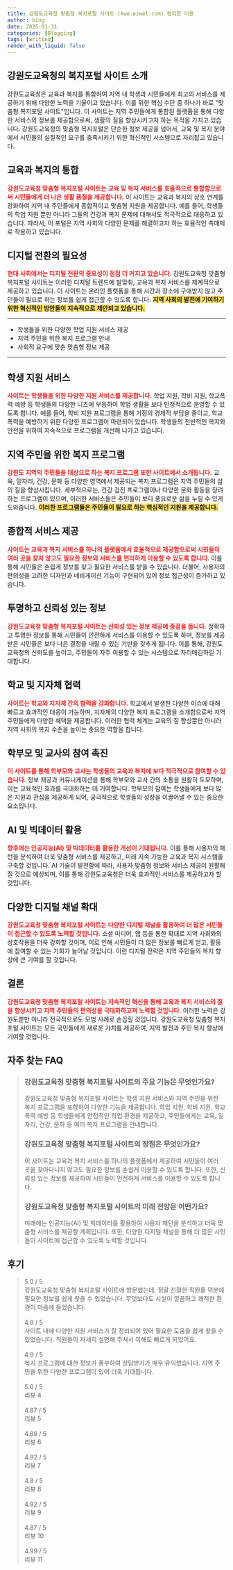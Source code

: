 ```yaml
---
title: 강원도교육청 맞춤형 복지포털 사이트 (kwe.ezwel.com) 편리한 이용
author: bing
date: 2025-01-31
categories: [Blogging]
tags: [writing]
render_with_liquid: false
---
```



<h2 id='강원도교육청의 복지포털 사이트 소개'>강원도교육청의 복지포털 사이트 소개</h2>

<p>강원도교육청은 교육과 복지를 통합하여 지역 내 학생과 시민들에게 최고의 서비스를 제공하기 위해 다양한 노력을 기울이고 있습니다. 이를 위한 핵심 수단 중 하나가 바로 "맞춤형 복지포털 사이트"입니다. 이 사이트는 지역 주민들에게 통합된 플랫폼을 통해 다양한 서비스와 정보를 제공함으로써, 생활의 질을 향상시키고자 하는 목적을 가지고 있습니다. 강원도교육청의 맞춤형 복지포털은 단순한 정보 제공을 넘어서, 교육 및 복지 분야에서 시민들의 실질적인 요구를 충족시키기 위한 혁신적인 시스템으로 자리잡고 있습니다.</p>

<h2 id='교육과 복지의 통합'>교육과 복지의 통합</h2>

<p><b><span style="color: #ee2323;">강원도교육청 맞춤형 복지포털 사이트는 교육 및 복지 서비스를 효율적으로 통합함으로써 시민들에게 더 나은 생활 품질을 제공합니다.</span></b> 이 사이트는 교육과 복지의 상호 연계를 강화하여 지역 내 주민들에게 종합적이고 맞춤형 지원을 제공합니다. 예를 들어, 학생들의 학업 지원 뿐만 아니라 그들의 건강과 복지 문제에 대해서도 적극적으로 대응하고 있습니다. 따라서, 이 포털은 지역 사회의 다양한 문제를 해결하고자 하는 효율적인 촉매제로 작용하고 있습니다.</p>

<h2 id='디지털 전환의 필요성'>디지털 전환의 필요성</h2>

<p><b><span style="color: #ee2323;">현대 사회에서는 디지털 전환의 중요성이 점점 더 커지고 있습니다.</span></b> 강원도교육청 맞춤형 복지포털 사이트는 이러한 디지털 트렌드에 발맞춰, 교육과 복지 서비스를 체계적으로 제공하고 있습니다. 이 사이트는 온라인 플랫폼을 통해 시간과 장소에 구애받지 않고 주민들이 필요로 하는 정보를 쉽게 접근할 수 있도록 합니다. <b><span style="background-color: #ffe066;">지역 사회의 발전에 기여하기 위한 혁신적인 방안들이 지속적으로 제안되고 있습니다.</span></b></p>

<hr />

<ul>
    <li>학생들을 위한 다양한 학업 지원 서비스 제공</li>
    <li>지역 주민을 위한 복지 프로그램 안내</li>
    <li>사회적 요구에 맞춘 맞춤형 정보 제공</li>
</ul>

<hr />

<h2 id='학생 지원 서비스'>학생 지원 서비스</h2>

<p><b><span style="color: #ee2323;">사이트는 학생들을 위한 다양한 지원 서비스를 제공합니다.</span></b> 학업 지원, 학비 지원, 학교폭력 예방 등 학생들의 다양한 니즈에 부응하여 학업 생활을 보다 안정적으로 운영할 수 있도록 합니다. 예를 들어, 학비 지원 프로그램을 통해 가정의 경제적 부담을 줄이고, 학교폭력을 예방하기 위한 다양한 프로그램이 마련되어 있습니다. 학생들의 전반적인 복지와 안전을 위하여 지속적으로 프로그램을 개선해 나가고 있습니다.</p>

<h2 id='지역 주민을 위한 복지 프로그램'>지역 주민을 위한 복지 프로그램</h2>

<p><b><span style="color: #ee2323;">강원도 지역의 주민들을 대상으로 하는 복지 프로그램 또한 사이트에서 소개됩니다.</span></b> 교육, 일자리, 건강, 문화 등 다양한 영역에서 제공되는 복지 프로그램은 지역 주민들의 삶의 질을 향상시킵니다. 세부적으로는, 건강 검진 프로그램이나 다양한 문화 활동을 장려하는 프로그램이 있으며, 이러한 서비스들은 주민들이 보다 풍요로운 삶을 누릴 수 있게 도와줍니다. <b><span style="background-color: #ffe066;">이러한 프로그램들은 주민들이 필요로 하는 핵심적인 지원을 제공합니다.</span></b></p>

<h2 id='종합적 서비스 제공'>종합적 서비스 제공</h2>

<p><b><span style="color: #ee2323;">사이트는 교육과 복지 서비스를 하나의 플랫폼에서 효율적으로 제공함으로써 시민들이 여러 곳을 찾지 않고도 필요한 정보와 서비스를 편리하게 이용할 수 있도록 합니다.</span></b> 이를 통해 시민들은 손쉽게 정보를 찾고 필요한 서비스를 받을 수 있습니다. 더불어, 사용자의 편의성을 고려한 디자인과 네비게이션 기능이 구현되어 있어 정보 접근성이 증가하고 있습니다.</p>

<h2 id='투명하고 신뢰성 있는 정보'>투명하고 신뢰성 있는 정보</h2>

<p><b><span style="color: #ee2323;">강원도교육청 맞춤형 복지포털 사이트는 신뢰성 있는 정보 제공에 중점을 둡니다.</span></b> 정확하고 투명한 정보를 통해 시민들이 안전하게 서비스를 이용할 수 있도록 하며, 정보를 제공받은 시민들은 보다 나은 결정을 내릴 수 있는 기반을 갖추게 됩니다. 이를 통해, 강원도 교육청의 신뢰도를 높이고, 주민들이 자주 이용할 수 있는 시스템으로 자리매김하길 기대합니다.</p>

<h2 id='학교 및 지자체 협력'>학교 및 지자체 협력</h2>

<p><b><span style="color: #ee2323;">사이트는 학교와 지자체 간의 협력을 강화합니다.</span></b> 학교에서 발생한 다양한 이슈에 대해 빠르고 효과적인 대응이 가능하며, 지자체의 다양한 복지 프로그램을 소개함으로써 지역 주민들에게 다양한 혜택을 제공합니다. 이러한 협력 체계는 교육의 질 향상뿐만 아니라 지역 사회의 복지 수준을 높이는 중요한 역할을 합니다.</p>

<h2 id='학부모 및 교사의 참여 촉진'>학부모 및 교사의 참여 촉진</h2>

<p><b><span style="color: #ee2323;">이 사이트를 통해 학부모와 교사는 학생들의 교육과 복지에 보다 적극적으로 참여할 수 있습니다.</span></b> 정보 제공과 커뮤니케이션을 통해 학부모와 교사 간의 소통을 원활히 도모하며, 이는 교육적인 효과를 극대화하는 데 기여합니다. 학부모의 참여는 학생들에게 보다 많은 지원과 관심을 제공하게 되어, 궁극적으로 학생들의 성장을 이끌어낼 수 있는 중요한 요소입니다.</p>

<h2 id='AI 및 빅데이터 활용'>AI 및 빅데이터 활용</h2>

<p><b><span style="color: #ee2323;">향후에는 인공지능(AI) 및 빅데이터를 활용한 개선이 기대됩니다.</span></b> 이를 통해 사용자의 패턴을 분석하여 더욱 맞춤형 서비스를 제공하고, 미래 지속 가능한 교육과 복지 시스템을 구축할 것입니다. AI 기술이 발전함에 따라, 사용자 맞춤형 정보와 서비스 제공이 원활해질 것으로 예상되며, 이를 통해 강원도교육청은 더욱 효과적인 서비스를 제공하고자 할 것입니다.</p>

<h2 id='다양한 디지털 채널 확대'>다양한 디지털 채널 확대</h2>

<p><b><span style="color: #ee2323;">강원도교육청 맞춤형 복지포털 사이트는 다양한 디지털 채널을 활용하여 더 많은 시민들이 접근할 수 있도록 노력할 것입니다.</span></b> 소셜 미디어, 앱 등을 통한 확대로 지역 사회와의 상호작용을 더욱 강화할 것이며, 이로 인해 시민들이 더 많은 정보를 빠르게 얻고, 활동에 참여할 수 있는 기회가 늘어날 것입니다. 이런 디지털 전략은 지역 주민들의 복지 향상에 큰 기여를 할 것입니다.</p>

<h2 id='결론'>결론</h2>

<p><b><span style="color: #ee2323;">강원도교육청 맞춤형 복지포털 사이트는 지속적인 혁신을 통해 교육과 복지 서비스의 질을 향상시키고 지역 주민들의 편의성을 극대화하고져 노력할 것입니다.</span></b> 이러한 노력은 강원도뿐만 아니라 전국적으로도 모범 사례로 손꼽힐 것입니다. 강원도교육청 맞춤형 복지포털 사이트는 모든 국민들에게 새로운 가치를 제공하여, 지역 발전과 주민 복지 향상에 기여할 것입니다.</p>


<h2 id='자주_찾는_FAQ'>자주 찾는 FAQ</h2>
<div itemscope="" itemtype="https://schema.org/FAQPage"> 
<blockquote> 
<div itemscope="" itemprop="mainEntity" itemtype="https://schema.org/Question"> 
<h3 itemprop="name">강원도교육청 맞춤형 복지포털 사이트의 주요 기능은 무엇인가요?</h3> 
<div itemscope="" itemprop="acceptedAnswer" itemtype="https://schema.org/Answer"> 
<span itemprop="text"> 
<p>강원도교육청 맞춤형 복지포털 사이트는 학생 지원 서비스와 지역 주민을 위한 복지 프로그램을 포함하여 다양한 기능을 제공합니다. 학업 지원, 학비 지원, 학교폭력 예방 등 학생들에게 안정적인 학업 환경을 제공하고, 주민들에게는 교육, 일자리, 건강, 문화 등 여러 복지 프로그램을 안내합니다.</p> 
</span> 
</div> 
</div> 
<div itemscope="" itemprop="mainEntity" itemtype="https://schema.org/Question"> 
<h3 itemprop="name">강원도교육청 맞춤형 복지포털 사이트의 장점은 무엇인가요?</h3> 
<div itemscope="" itemprop="acceptedAnswer" itemtype="https://schema.org/Answer"> 
<span itemprop="text"> 
<p>이 사이트는 교육과 복지 서비스를 하나의 플랫폼에서 제공하여 시민들이 여러 곳을 찾아다니지 않고도 필요한 정보를 손쉽게 이용할 수 있도록 합니다. 또한, 신뢰성 있는 정보를 제공하여 시민들이 안전하게 서비스를 이용할 수 있도록 합니다.</p> 
</span> 
</div> 
</div> 
<div itemscope="" itemprop="mainEntity" itemtype="https://schema.org/Question"> 
<h3 itemprop="name">강원도교육청 맞춤형 복지포털 사이트의 미래 전망은 어떤가요?</h3> 
<div itemscope="" itemprop="acceptedAnswer" itemtype="https://schema.org/Answer"> 
<span itemprop="text"> 
<p>미래에는 인공지능(AI) 및 빅데이터를 활용하여 사용자 패턴을 분석하고 더욱 맞춤형 서비스를 제공할 계획입니다. 또한, 다양한 디지털 채널을 통해 더 많은 시민들이 사이트에 접근할 수 있도록 노력할 것입니다.</p> 
</span> 
</div> 
</div> 
</blockquote> 
</div>
<h2 id='후기'>후기</h2>
<div itemscope itemtype="https://schema.org/Product">
  <blockquote>
  <div itemprop="review" itemscope itemtype="https://schema.org/Review">
      <div itemprop="reviewRating" itemscope itemtype="https://schema.org/Rating"> <span itemprop="ratingValue">5.0</span> / <span itemprop="bestRating">5</span> </div>
      <span itemprop="reviewBody">강원도교육청 맞춤형 복지포털 사이트에 방문했는데, 정말 친절한 직원들 덕분에 필요한 정보를 쉽게 찾을 수 있었습니다. 무엇보다도 시설이 깔끔하고 쾌적한 환경이 마음에 들었습니다.</span>
  </div>
  <br>
  <div itemprop="review" itemscope itemtype="https://schema.org/Review">
      <div itemprop="reviewRating" itemscope itemtype="https://schema.org/Rating"> <span itemprop="ratingValue">4.8</span> / <span itemprop="bestRating">5</span> </div>
      <span itemprop="reviewBody">사이트 내에 다양한 지원 서비스가 잘 정리되어 있어 필요한 도움을 쉽게 찾을 수 있었습니다. 직원들이 자세히 설명해 주셔서 이해도 빠르게 되었어요.</span>
  </div>
  <br>
  <div itemprop="review" itemscope itemtype="https://schema.org/Review">
      <div itemprop="reviewRating" itemscope itemtype="https://schema.org/Rating"> <span itemprop="ratingValue">4.9</span> / <span itemprop="bestRating">5</span> </div>
      <span itemprop="reviewBody">복지 프로그램에 대한 정보가 풍부하여 상담받기가 매우 유익했습니다. 지역 주민을 위한 다양한 프로그램이 있어 더욱 기대됩니다.</span>
  </div>
  <br>
  <div itemprop="review" itemscope itemtype="https://schema.org/Review">
      <div itemprop="reviewRating" itemscope itemtype="https://schema.org/Rating"> <span itemprop="ratingValue">5.0</span> / <span itemprop="bestRating">5</span> </div>
      <span itemprop="reviewBody">리뷰 4</span>
  </div>
  <br>
  <div itemprop="review" itemscope itemtype="https://schema.org/Review">
      <div itemprop="reviewRating" itemscope itemtype="https://schema.org/Rating"> <span itemprop="ratingValue">4.87</span> / <span itemprop="bestRating">5</span> </div>
      <span itemprop="reviewBody">리뷰 5</span>
  </div>
  <br>
  <div itemprop="review" itemscope itemtype="https://schema.org/Review">
      <div itemprop="reviewRating" itemscope itemtype="https://schema.org/Rating"> <span itemprop="ratingValue">4.88</span> / <span itemprop="bestRating">5</span> </div>
      <span itemprop="reviewBody">리뷰 6</span>
  </div>
  <br>
  <div itemprop="review" itemscope itemtype="https://schema.org/Review">
      <div itemprop="reviewRating" itemscope itemtype="https://schema.org/Rating"> <span itemprop="ratingValue">4.92</span> / <span itemprop="bestRating">5</span> </div>
      <span itemprop="reviewBody">리뷰 7</span>
  </div>
  <br>
  <div itemprop="review" itemscope itemtype="https://schema.org/Review">
      <div itemprop="reviewRating" itemscope itemtype="https://schema.org/Rating"> <span itemprop="ratingValue">4.8</span> / <span itemprop="bestRating">5</span> </div>
      <span itemprop="reviewBody">리뷰 8</span>
  </div>
  <br>
  <div itemprop="review" itemscope itemtype="https://schema.org/Review">
      <div itemprop="reviewRating" itemscope itemtype="https://schema.org/Rating"> <span itemprop="ratingValue">4.92</span> / <span itemprop="bestRating">5</span> </div>
      <span itemprop="reviewBody">리뷰 9</span>
  </div>
  <br>
  <div itemprop="review" itemscope itemtype="https://schema.org/Review">
      <div itemprop="reviewRating" itemscope itemtype="https://schema.org/Rating"> <span itemprop="ratingValue">4.87</span> / <span itemprop="bestRating">5</span> </div>
      <span itemprop="reviewBody">리뷰 10</span>
  </div>
  <br>
  <div itemprop="review" itemscope itemtype="https://schema.org/Review">
      <div itemprop="reviewRating" itemscope itemtype="https://schema.org/Rating"> <span itemprop="ratingValue">4.99</span> / <span itemprop="bestRating">5</span> </div>
      <span itemprop="reviewBody">리뷰 11</span>
  </div>
  </blockquote>
</div>
